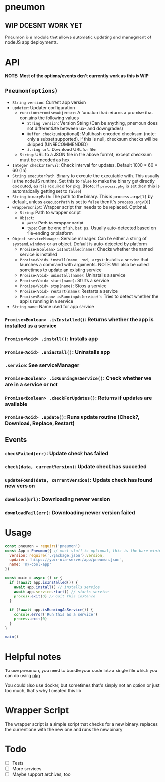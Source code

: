 # pneumon

## WIP DOESNT WORK YET

Pneumon is a module that allows automatic updating and managment of nodeJS app deployments.

# API

**NOTE: Most of the options/events don't currently work as this is WIP**

## `Pneumon(options)`
- `String version`: Current app version
- `updater`: Updater configuration
  - `Function<Promise<Object>>`: A function that returns a promise that contains the following values
     - `String version`: Version String (Can be anything, pnemoun does not differentiate between up- and downgrades)
     - `Buffer checksum`(optional): Multihash encoded checksum (note: only a subset supported). If this is null, checksum checks will be skipped (UNRECOMMENDED)
     - `String url`: Download URL for file
  - `String`: URL to a JSON file in the above format, except checksum must be encoded as hex
- `Integer checkInterval`: Check interval for updates. Default 1000 * 60 * 60 (1h)
- `String executorPath`: Binary to execute the executable with. This usually is the nodeJS runtime. Set this to `false` to make the binary get directly executed, as it is required for pkg. (Note: If `process.pkg` is set then this is automatically getting set to `false`)
- `String binaryPath`: The path to the binary. This is `process.argv[1]` by default, unless `executorPath` is set to `false` then it's `process.argv[0]`
- `wrapperScript`: Wrapper script that needs to be replaced. Optional.
  - `String`: Path to wrapper script
  - `Object`:
    - `path`: Path to wrapper script
    - `type`: Can be one of `sh`, `bat`, `ps`. Usually auto-detected based on file-ending or platform
- `Object serviceManager`: Service manager. Can be either a string of `systemd`, `windows` or an object. Default is auto-detected by platform
    - `Promise<Boolean> isInstalled(name)`: Checks whether the named service is installed
    - `Promise<Void> install(name, cmd, args)`: Installs a service that launches a command with arguments. NOTE: Will also be called sometimes to update an existing service
    - `Promise<Void> uninstall(name)`: Uninstalls a service
    - `Promise<Void> start(name)`: Starts a service
    - `Promise<Void> stop(name)`: Stops a service
    - `Promise<Void> restart(name)`: Restarts a service
    - `Promise<Boolean> isRunningAsService()`: Tries to detect whether the app is running in a service
- `String name`: Name used for app service

### `Promise<Boolean> .isInstalled()`: Returns whether the app is installed as a service
### `Promise<Void> .install()`: Installs app
### `Promise<Void> .uninstall()`: Uninstalls app
### `.service`: See serviceManager
### `Promise<Boolean> .isRunningAsService()`: Check whether we are in a service or not
### `Promise<Boolean> .checkForUpdates()`: Returns if updates are available
### `Promise<Void> .update()`: Runs update routine (Check?, Download, Replace, Restart)

## Events
### `checkFailed(err)`: Update check has failed
### `check(data, currentVersion)`: Update check has succeded
### `updateFound(data, currentVersion)`: Update check has found new version
### `download(url)`: Downloading newer version
### `downloadFail(err)`: Downloading newer version failed

# Usage

```js
const pneumon = require('pneumon')
const App = Pneumon({ // most stuff is optional, this is the bare-minimum
  version: require('./package.json').version,
  updater: 'https://your-ota-server/app/pneumon.json',
  name: 'my-cool-app'
})

const main = async () => {
  if (!await app.isInstalled()) {
    await app.install() // installs service
    await app.service.start() // starts service
    process.exit(0) // quit this instance
  }

  if (!await app.isRunningAsService()) {
    console.error('Run this as a service')
    process.exit(0)
  }
}

main()
```

# Helpful notes

To use pneumon, you need to bundle your code into a single file which you can do using [pkg](https://github.com/zeit/pkg)

You could also use docker, but sometimes that's simply not an option or just too much, that's why I created this lib

# Wrapper Script

The wrapper script is a simple script that checks for a new binary, replaces the current one with the new one and runs the new binary

# Todo

 - [ ] Tests
 - [ ] More services
 - [ ] Maybe support archives, too
